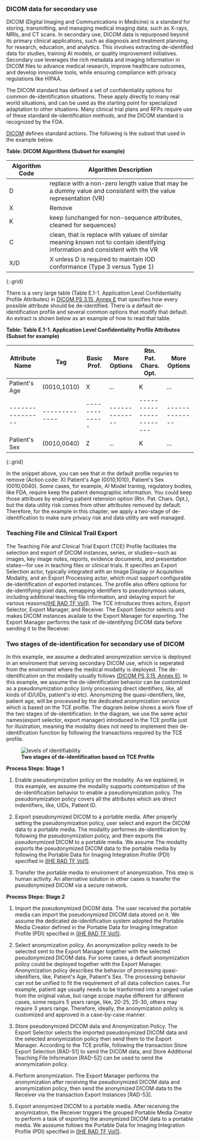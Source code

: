 ### DICOM data for secondary use

DICOM (Digital Imaging and Communications in Medicine) is a standard for storing, transmitting, and managing medical imaging data, such as X-rays, MRIs, and CT scans. In secondary use, DICOM data is repurposed beyond its primary clinical applications, such as diagnosis and treatment planning, for research, education, and analytics. This involves extracting de-identified data for studies, training AI models, or quality improvement initiatives. Secondary use leverages the rich metadata and imaging information in DICOM files to advance medical research, improve healthcare outcomes, and develop innovative tools, while ensuring compliance with privacy regulations like HIPAA.

The DICOM standard has defined a set of confidentiality options for common de-identification situations. These apply directly to many real world situations, and can be used as the starting point for specialized adaptation to other situations. Many clinical trial plans and RFPs require use of these standard de-identification methods, and the DICOM standard is recognized by the FDA.

[DICOM](references.html#DICOM) defines standard actions. The following is the subset that used in the example below.

**Table: DICOM Algorithms (Subset for example)**

| Algorithm Code | Algorithm Description                                                                                                         |
|----------------|-------------------------------------------------------------------------------------------------------------------------------|
| D              | replace with a non-zero length value that may be a dummy value and consistent with the value representation (VR)              |
| X              | Remove                                                                                                                        |
| K              | keep (unchanged for non-sequence attributes, cleaned for sequences)                                                           |
| C              | clean, that is replace with values of similar meaning known not to contain identifying information and consistent with the VR |
| X/D            | X unless D is required to maintain IOD conformance (Type 3 versus Type 1)                                                     |
{:.grid}

There is a very large table (Table E.1-1. Application Level Confidentiality Profile Attributes) in [DICOM PS 3.15, Annex E](References.html#DICOM-part-15-annex-e) that specifies how every possible attribute should be de-identified. There is a default de-identification profile and several common options that modify that default. An extract is shown below as an example of how to read that table.

**Table: Table E.1-1. Application Level Confidentiality Profile Attributes (Subset for example)**

| Attribute Name | Tag         | Basic Prof. | More Options | Rtn. Pat. Chars. Opt. | More Options |
|----------------|-------------|-------------|--------------|-----------------------|--------------|
| Patient's Age  | (0010,1010) | X           | ...          | K                     | ...          |
|----------------|-------------|-------------|--------------|-----------------------|--------------|
| Patient's Sex  | (0010,0040) | Z           | ...          | K                     | ...          |
{:.grid}

In the snippet above, you can see that in the default profile requries to remove (Action code: X) Patient's Age (0010,1010), Patient's Sex (0010,0040). Some cases, for example, AI Model traning, regulatory bodies, like FDA, require keep the patient demographic information. You could keep those attribues by enabling patient retension option (Rtn. Pat. Chars. Opt.), but the data utility risk comes from other attributes removed by default. Therefore, for the example in this chapter, we apply a two-stage of de-identification to make sure privacy risk and data utility are well managed.

### Teaching File and Clinical Trail Export

The Teaching File and Clinical Trial Export (TCE) Profile facilitates the selection and export of DICOM instances, series, or studies—such as images, key image notes, reports, evidence documents, and presentation states—for use in teaching files or clinical trials. It specifies an Export Selection actor, typically integrated with an Image Display or Acquisition Modality, and an Export Processing actor, which must support configurable de-identification of exported instances. The profile also offers options for de-identifying pixel data, remapping identifiers to pseudonymous values, including additional teaching file information, and delaying export for various reasons[(IHE RAD TF Vol1)](references.html#IHE_RAD_TF_Vol1). The TCE introduces thres actors, Export Selector, Export Manager, and Receiver. The Export Selector selects and makes DICOM instances availale to the Export Manager for exporting. The Export Manager performs the task of de-identifying DICOM data before sending it to the Receiver.

### Two stages of de-identification for secondary use of DICOM

In this example, we assume a dedicated anonymization service is deployed in an enviroment that serving secondary DICOM use, which is seperated from the enviroment where  the medical modality is deployed. The de-identification on the modality usually follows [(DICOM PS 3.15, Annex E)](https://dicom.nema.org/medical/dicom/current/output/chtml/part15/chapter_e.html). In this example, we assume the de-identification behavior can be customized as a pseudonymization policy (only processing direct identifiers, like, all kinds of iD/UIDs, patient's id etc). Anonymizing the quasi-identifiers, like, patient age, will be processed by the dedicated anonymization service which is based on the TCE profile. The diagram below shows a work flow of the two stages of de-identification. In the diagram, we use the same actor names(export selector, export manager) introduced in the TCE profile just for illustration, meaning the modality does not need to implement their de-identification function by following the transactions required by the TCE profile.

<figure>
  <img src="example-multi-stage-deid-dicom.png" alt="levels of identifiability">
  <figcaption><strong>Two stages of de-identification based on TCE Profile </strong></figcaption>
</figure>

**Process Steps: Stage 1**

1. Enable pseudonymization policy on the modality.
As we explained, in this example, we assume the modality supports comtomization of the de-identification behavior to enable a pseudonymization policy. The pseudonymization policy covers all the attributes which are direct indentifiers, like, UIDs, Patient ID.

2. Export pseudonymized DICOM to a portable media.
After properly setting the pseudonymization policy, user select and export the DICOM data to a portable media. The modality performes de-identification by following the pseudonymization policy, and then exports the pseudonymized DICOM to a portable media. We assume The modality exports the pseudonymized DICOM data to the portable media by following the Portable Data for Imaging Integration Profile (PDI) specified in [(IHE RAD TF Vol1)](references.html#IHE_RAD_TF_Vol1).

3. Transfer the portable media to enviroment of anonymization. 
This step is human activity. An alternative solution in other cases is transfer the pseudonymized DICOM via a secure network.

**Process Steps: Stage 2**
1. Import the pseudonymized DICOM data.
The user received the portable media can import the pseudonymized DICOM data stored on it. We assume the dedicated de-identification system adopted the Portable Media Creator defined in the Portable Data for Imaging Integration Profile (PDI) specified in [(IHE RAD TF Vol1)](references.html#IHE_RAD_TF_Vol1).

2. Select anonymization policy.
An anonymization policy needs to be selected sent to the Export Manager together with the selected pseudonymized DICOM data. For some cases, a default anonymization policy could be deployed together with the Export Manager. Anonymization policy describes the behavior of processing quasi-identifiers, like, Patient's Age, Patient's Sex. The processing behavior can not be unified to fit the requirement of all data collection cases. For example, patient age usually needs to be tranformed into a ranged value from the original value, but range scope maybe different for different cases, some requirs 5 years range, like, 20-25, 25-30, others may require 3 years range. Therefore, ideally, the anonymization policy is customized and approved in a case-by-case manner.

3. Store pseudonymized DICOM data and Anonymization Policy.
The Export Selector selects the imported pseudonymized DICOM data and the selected anonymization policy then send them to the Export Manager. According to the TCE profile, following the transaction Store Export Selection [RAD-51] to send the DICOM data, and Store Additional Teaching File Information [RAD-52] can be used to send the anonymization policy.

4. Perform anonymization.
The Export Manager performs the anonymization after receiving the pseudonymized DICOM data and anonymization policy, then send the anonymized DICOM data to the Receiver via the transaction Export Instances [RAD-53].

5. Export anonymized DICOM to a portable media.
After receiving the anoymization, the Receiver triggers the grouped Portable Media Creator to perform a task of exporting the anonymized DICOM data to a portable media. We asssume follows the Portable Data for Imaging Integration Profile (PDI) specified in [(IHE RAD TF Vol1)](references.html#IHE_RAD_TF_Vol1).
